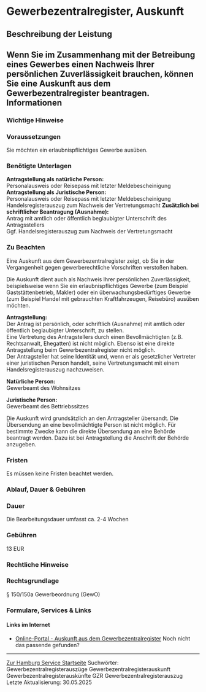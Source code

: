 Gewerbezentralregister, Auskunft
================================
Beschreibung der Leistung
-------------------------
Wenn Sie im Zusammenhang mit der Betreibung eines Gewerbes einen Nachweis Ihrer persönlichen Zuverlässigkeit brauchen, können Sie eine Auskunft aus dem Gewerbezentralregister beantragen.
Informationen
-------------
### Wichtige Hinweise
### Voraussetzungen
Sie möchten ein erlaubnispflichtiges Gewerbe ausüben.
### Benötigte Unterlagen
**Antragstellung als natürliche Person:**  
Personalausweis oder Reisepass mit letzter Meldebescheinigung
**Antragstellung als Juristische Person:**  
Personalausweis oder Reisepass mit letzter Meldebescheinigung  
Handelsregisterauszug zum Nachweis der Vertretungsmacht
**Zusätzlich bei schriftlicher Beantragung (Ausnahme):**  
Antrag mit amtlich oder öffentlich beglaubigter Unterschrift des Antragsstellers  
Ggf. Handelsregisterauszug zum Nachweis der Vertretungsmacht
### Zu Beachten
Eine Auskunft aus dem Gewerbezentralregister zeigt, ob Sie in der Vergangenheit gegen gewerberechtliche Vorschriften verstoßen haben.  
  
Die Auskunft dient auch als Nachweis Ihrer persönlichen Zuverlässigkeit, beispielsweise wenn Sie ein erlaubnispflichtiges Gewerbe (zum Beispiel Gaststättenbetrieb, Makler) oder ein überwachungsbedürftiges Gewerbe (zum Beispiel Handel mit gebrauchten Kraftfahrzeugen, Reisebüro) ausüben möchten.   
  
**Antragstellung:**  
Der Antrag ist persönlich, oder schriftlich (Ausnahme) mit amtlich oder öffentlich beglaubigter Unterschrift, zu stellen.  
Eine Vertretung des Antragstellers durch einen Bevollmächtigten (z.B. Rechtsanwalt, Ehegatten) ist nicht möglich. Ebenso ist eine direkte Antragstellung beim Gewerbezentralregister nicht möglich.  
Der Antragsteller hat seine Identität und, wenn er als gesetzlicher Vertreter einer juristischen Person handelt, seine Vertretungsmacht mit einem Handelsregisterauszug nachzuweisen.  
  
**Natürliche Person:**  
Gewerbeamt des Wohnsitzes  
  
**Juristische Person:**  
Gewerbeamt des Bettriebssitzes  
  
Die Auskunft wird grundsätzlich an den Antragsteller übersandt. Die Übersendung an eine bevollmächtigte Person ist nicht möglich. Für bestimmte Zwecke kann die direkte Übersendung an eine Behörde beantragt werden. Dazu ist bei Antragstellung die Anschrift der Behörde anzugeben.
### Fristen
Es müssen keine Fristen beachtet werden.
### Ablauf, Dauer & Gebühren
### Dauer
Die Bearbeitungsdauer umfasst ca. 2-4 Wochen
### Gebühren
13 EUR
### Rechtliche Hinweise
### Rechtsgrundlage
§ 150/150a Gewerbeordnung (GewO)
### Formulare, Services & Links
#### Links im Internet
* [Online-Portal - Auskunft aus dem Gewerbezentralregister](https://www.fuehrungszeugnis.bund.de/ffw/form/display.do?%24context=D5324FB16F07ACD8FC63)
Noch nicht das passende gefunden?
---------------------------------
 [Zur Hamburg Service Startseite](/service/)
Suchwörter: Gewerbezentralregisterauszüge Gewerbezentralregisterauskunft Gewerbezentralregisterauskünfte GZR Gewerbezentralregisterauszug
Letzte Aktualisierung: 30.05.2025